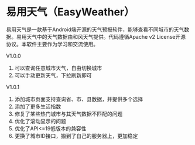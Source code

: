 # 易用天气（EasyWeather）
易用天气是一款基于Android端开源的天气预报软件，能够查看不同城市的天气数据。易用天气中的天气数据由和风天气提供。代码遵循Apache v2 License开源协议。本软件主要作为学习和交流使用。

V1.0.0
1.	可以查询任意城市天气，自由切换城市
2.	可以手动更新天气，下拉刷新即可

V1.0.1
1.	添加城市页面支持查询省、市、县数据，并提供多个选择
2.	添加了更多生活指数
3.	修复了某些热门城市与其天气数据不匹配的问题
4.	优化了滚动显示的问题
5.	优化了API<=19低版本的兼容性
6.	更换了城市ID接口，搬到了自己的服务器上，更加稳定



